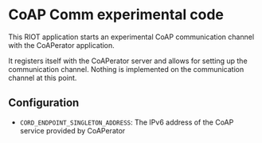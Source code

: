 CoAP Comm experimental code
=========================

This RIOT application starts an experimental CoAP communication channel with the
CoAPerator application.

It registers itself with the CoAPerator server and allows for setting up the
communication channel. Nothing is implemented on the communication channel at
this point.

## Configuration

- `CORD_ENDPOINT_SINGLETON_ADDRESS`: The IPv6 address of the CoAP service
provided by CoAPerator
